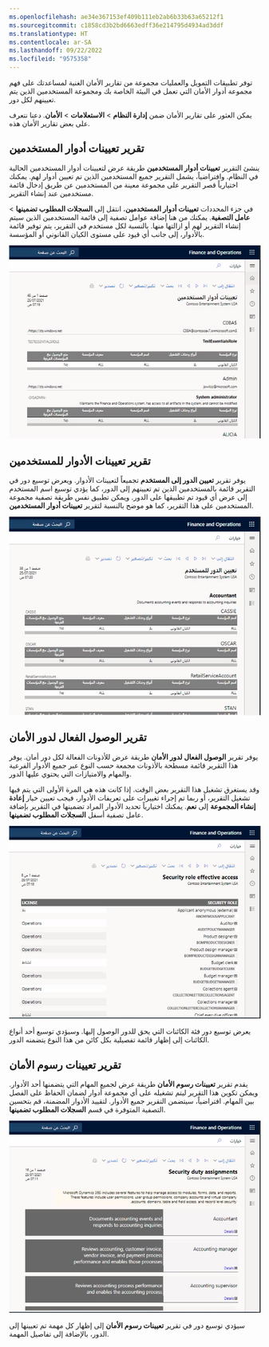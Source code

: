 ```yaml
---
ms.openlocfilehash: ae34e367153ef409b111eb2ab6b33b63a65212f1
ms.sourcegitcommit: c1858cd3b2bd6663edff36e214795d4934ad3ddf
ms.translationtype: HT
ms.contentlocale: ar-SA
ms.lasthandoff: 09/22/2022
ms.locfileid: "9575358"
---
```

توفر تطبيقات التمويل والعمليات مجموعة من تقارير الأمان الغنية لمساعدتك على فهم مجموعة أدوار الأمان التي تعمل في البيئة الخاصة بك ومجموعة المستخدمين الذين يتم تعيينهم لكل دور.

يمكن العثور على تقارير الأمان ضمن **إدارة النظام** > **الاستعلامات** > **الأمان**. دعنا نتعرف على بعض تقارير الأمان هذه.

## <a name="user-role-assignments-report"></a>تقرير تعيينات أدوار المستخدمين 

ينشئ التقرير **تعيينات أدوار المستخدمين** طريقة عرض لتعيينات أدوار المستخدمين الحالية في النظام. وافتراضياً، يشمل التقرير جميع المستخدمين الذين تم تعيين أدوار لهم. يمكنك اختيارياً قصر التقرير على مجموعة معينة من المستخدمين عن طريق إدخال قائمة مستخدمين عند إنشاء التقرير. 

في جزء المحددات **تعيينات أدوار المستخدمين**، انتقل إلى **السجلات المطلوب تضمينها** > **عامل التصفية**. يمكنك من هنا إضافة عوامل تصفية إلى قائمة المستخدمين الذين سيتم إنشاء التقرير لهم أو ازالتها منها. بالنسبة لكل مستخدم في التقرير، يتم توفير قائمة بالأدوار، إلى جانب أي قيود على مستوى الكيان القانوني أو المؤسسة.
 
[![لقطة شاشة لتقرير تعيينات أدوار المستخدمين.](../media/user-role-assignments.png)](../media/user-role-assignments.png#lightbox)

## <a name="role-to-user-assignments-report"></a>تقرير تعيينات الأدوار للمستخدمين 

يوفر تقرير ‏‏**تعيين الدور إلى المستخدم** تجميعاً لتعيينات الأدوار. ويعرض توسيع دور في التقرير قائمة بالمستخدمين الذين تم تعيينهم إلى الدور، كما يؤدي توسيع اسم المستخدم إلى عرض أي قيود تم تطبيقها على الدور. ويمكن تطبيق نفس طريقة تصفية مجموعة المستخدمين على هذا التقرير، كما هو موضح بالنسبة لتقرير **تعيينات أدوار المستخدمين**.
 
[![لقطة شاشة لتقرير تعيين الدور إلى المستخدم.](../media/role-2-user-assignment.png)](../media/role-2-user-assignment.png#lightbox)

## <a name="security-role-effective-access-report"></a>تقرير الوصول الفعال لدور الأمان 

يوفر تقرير **الوصول الفعال لدور الأمان** طريقة عرض للأذونات الفعالة لكل دور أمان. يوفر هذا التقرير قائمة مسطحة بالأذونات مجمعة حسب النوع عبر جميع الأدوار الفرعية والمهام والامتيازات التي يحتوي عليها الدور. 

وقد يستغرق تشغيل هذا التقرير بعض الوقت. إذا كانت هذه هي المرة الأولى التي يتم فيها تشغيل التقرير، أو ربما تم إجراء تغييرات على تعريفات الأدوار، فيجب تعيين خيار **إعادة إنشاء المجموعة** إلى **نعم**. يمكنك اختيارياً تحديد الأدوار المراد تضمينها في التقرير بإضافة عامل تصفية أسفل **السجلات المطلوب تضمينها**.
 
[![لقطة شاشة لتقرير الوصول الفعال لدور الأمان.](../media/security-role-access.png)](../media/security-role-access.png#lightbox)

يعرض توسيع دور فئة الكائنات التي يحق للدور الوصول إليها. وسيؤدي توسيع أحد أنواع الكائنات إلى إظهار قائمة تفصيلية بكل كائن من هذا النوع يتضمنه الدور.

## <a name="security-duty-assignments-report"></a>تقرير تعيينات رسوم الأمان 

يقدم تقرير **تعيينات رسوم الأمان** طريقة عرض لجميع المهام التي يتضمنها أحد الأدوار. ويمكن تكوين هذا التقرير ليتم تشغيله على أي مجموعة أدوار لضمان الحفاظ على الفصل بين المهام. افتراضياً، سيتضمن التقرير جميع الأدوار. لتقييد الأدوار المضمنة، قم بتحسين التصفية المتوفرة في قسم **السجلات المطلوب تضمينها**.
 
[![لقطة شاشة لتقرير تعيينات سوم الأمان.](../media/security-duty-assignment.png)](../media/security-duty-assignment.png#lightbox)

سيؤدي توسيع دور في تقرير **تعيينات رسوم الأمان** إلى إظهار كل مهمة تم تعيينها إلى الدور، بالإضافة إلى تفاصيل المهمة.